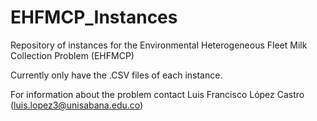 # EHFMCP_Instances
Repository of instances for the Environmental Heterogeneous Fleet Milk Collection Problem (EHFMCP)

Currently only have the .CSV files of each instance.

For information about the problem contact Luis Francisco López Castro (luis.lopez3@unisabana.edu.co)
